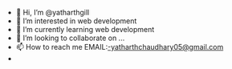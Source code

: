 - 👋 Hi, I’m @yatharthgill
- 👀 I’m interested in web development
- 🌱 I’m currently learning web development
- 💞️ I’m looking to collaborate on ...
- 📫 How to reach me EMAIL:-yatharthchaudhary05@gmail.com
- 

<!---
yatharthgill/yatharthgill is a ✨ special ✨ repository because its `README.md` (this file) appears on your GitHub profile.
You can click the Preview link to take a look at your changes.
--->
